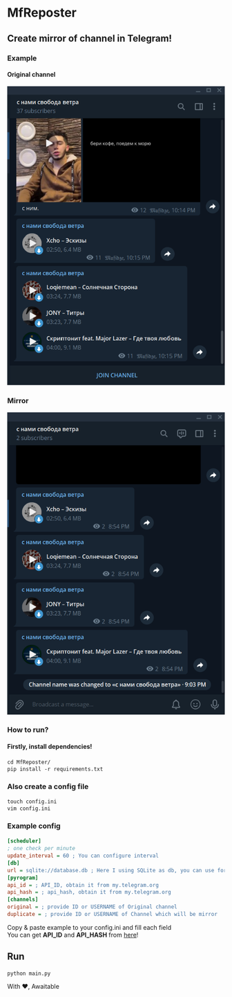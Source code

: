 # MfReposter
## Create mirror of channel in Telegram!
### Example

#### Original channel
<img src='.github/original_channel.png'>

### Mirror
<img src='.github/channel_mirror.png'>

### How to run?

#### Firstly, install dependencies!
```shell
cd MfReposter/
pip install -r requirements.txt
```
### Also create a config file
```shell
touch config.ini
vim config.ini
```
### Example config
```ini
[scheduler]
; one check per minute
update_interval = 60 ; You can configure interval
[db]
url = sqlite://database.db ; Here I using SQLite as db, you can use for example MySQL
[pyrogram]
api_id = ; API_ID, obtain it from my.telegram.org
api_hash = ; api_hash, obtain it from my.telegram.org
[channels]
original = ; provide ID or USERNAME of Original channel
duplicate = ; provide ID or USERNAME of Channel which will be mirror

```

Copy & paste example to your config.ini and fill each field <br>
You can get <b>API_ID</b> and <b>API_HASH</b> from <a href='https://my.telegram.org'>here</a>!

## Run
```shell
python main.py
```

With ❤, Awaitable

